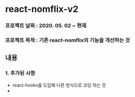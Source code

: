 # react-nomflix-v2

### 프로젝트 날짜 : 2020. 05. 02 ~ 현재

### 프로젝트 목적 : 기존 react-nomflix의 기능을 개선하는 것

## 내용

### 1. 추가된 사항

- react-hooks를 도입해 다른 방식으로 코딩 하는 것
-

